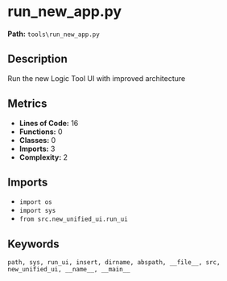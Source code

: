 # run_new_app.py

**Path:** `tools\run_new_app.py`

## Description

Run the new Logic Tool UI with improved architecture

## Metrics

- **Lines of Code:** 16
- **Functions:** 0
- **Classes:** 0
- **Imports:** 3
- **Complexity:** 2

## Imports

- `import os`
- `import sys`
- `from src.new_unified_ui.run_ui`

## Keywords

`path, sys, run_ui, insert, dirname, abspath, __file__, src, new_unified_ui, __name__, __main__`

